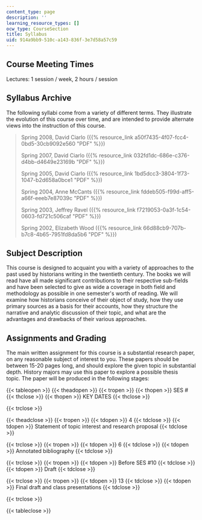 ```yaml
---
content_type: page
description: ''
learning_resource_types: []
ocw_type: CourseSection
title: Syllabus
uid: 914a9bb9-510c-a143-836f-3e7d58a57c59
---
```


Course Meeting Times
--------------------

Lectures: 1 session / week, 2 hours / session

Syllabus Archive
----------------

The following syllabi come from a variety of different terms. They illustrate the evolution of this course over time, and are intended to provide alternate views into the instruction of this course.

> Spring 2008, David Ciarlo ({{% resource_link a50f7435-4f07-fcc4-0bd5-30cb9092e560 "PDF" %}})
> 
> Spring 2007, David Ciarlo ({{% resource_link 032fd1dc-686e-c376-d4bb-d4649e23169b "PDF" %}})
> 
> Spring 2005, David Ciarlo ({{% resource_link 1bd5dcc3-3804-1f73-1047-b2d658a0bce1 "PDF" %}})
> 
> Spring 2004, Anne McCants ({{% resource_link fddeb505-f99d-aff5-a66f-eeeb7e87039c "PDF" %}})
> 
> Spring 2003, Jeffrey Ravel ({{% resource_link f7219053-0a3f-1c54-0603-fd721c506caf "PDF" %}})
> 
> Spring 2002, Elizabeth Wood ({{% resource_link 66d88cb9-707b-b7c8-4b65-7951fd8da5b6 "PDF" %}})

Subject Description
-------------------

This course is designed to acquaint you with a variety of approaches to the past used by historians writing in the twentieth century. The books we will read have all made significant contributions to their respective sub-fields and have been selected to give as wide a coverage in both field and methodology as possible in one semester's worth of reading. We will examine how historians conceive of their object of study, how they use primary sources as a basis for their accounts, how they structure the narrative and analytic discussion of their topic, and what are the advantages and drawbacks of their various approaches.

Assignments and Grading
-----------------------

The main written assignment for this course is a substantial research paper, on any reasonable subject of interest to you. These papers should be between 15-20 pages long, and should explore the given topic in substantial depth. History majors may use this paper to explore a possible thesis topic. The paper will be produced in the following stages:

{{< tableopen >}}
{{< theadopen >}}
{{< tropen >}}
{{< thopen >}}
SES #
{{< thclose >}}
{{< thopen >}}
KEY DATES
{{< thclose >}}

{{< trclose >}}

{{< theadclose >}}
{{< tropen >}}
{{< tdopen >}}
4
{{< tdclose >}}
{{< tdopen >}}
Statement of topic interest and research proposal
{{< tdclose >}}

{{< trclose >}}
{{< tropen >}}
{{< tdopen >}}
6
{{< tdclose >}}
{{< tdopen >}}
Annotated bibliography
{{< tdclose >}}

{{< trclose >}}
{{< tropen >}}
{{< tdopen >}}
Before SES #10
{{< tdclose >}}
{{< tdopen >}}
Draft
{{< tdclose >}}

{{< trclose >}}
{{< tropen >}}
{{< tdopen >}}
13
{{< tdclose >}}
{{< tdopen >}}
Final draft and class presentations
{{< tdclose >}}

{{< trclose >}}

{{< tableclose >}}